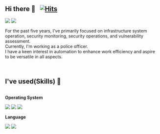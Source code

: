 <!--
**baeyd/baeyd** is a ✨ _special_ ✨ repository because its `README.md` (this file) appears on your GitHub profile.

Here are some ideas to get you started:

- 🔭 I’m currently working on ...
- 🌱 I’m currently learning ...
- 👯 I’m looking to collaborate on ...
- 🤔 I’m looking for help with ...
- 💬 Ask me about ...
- 📫 How to reach me: ...
- 😄 Pronouns: ...
- ⚡ Fun fact: ...
-->

## Hi there 👋 &nbsp; [![Hits](https://hits.seeyoufarm.com/api/count/incr/badge.svg?url=https%3A%2F%2Fgithub.com%2Fbaeyd&count_bg=%2379C83D&title_bg=%23808080&icon=ghostery.svg&icon_color=%23E7E7E7&title=hits&edge_flat=false)](https://hits.seeyoufarm.com)
<a href="https://baeyd.github.io/" target="_blank"><img src="https://img.shields.io/badge/Blog-DD0B78?style=flat-square&logo=GitHub Sponsors&logoColor=white"/></a>
<a href="mailto:byd0105@outlook.com" target="_blank"><img src="https://img.shields.io/badge/byd0105@outlook.com-0A66C2?style=flat-square&logo=Microsoft Outlook&logoColor=white"/></a>

<p dir="auto">
For the past five years, I've primarily focused on infrastructure system operation, security monitoring, security operations, and vulnerability assessment.<br>
Currently, I'm working as a police officer.<br>
I have a keen interest in automation to enhance work efficiency and aspire to be versatile in all aspects.
</p>

<br>

## I've used(Skills) 👋 
<div style="display:flex; flex-direction:column; align-items:flex-start;">
    <!-- OS -->
    <p><strong>Operating System</strong></p>
    <div>
        <a href="#"><img src="https://img.shields.io/badge/Windows-4695EB?style=flat-square&logo=Windows&logoColor=white"/></a>
        <a href="#"><img src="https://img.shields.io/badge/Linux-2F2625?style=flat-square&logo=Linux&logoColor=white"/></a>
        <a href="#"><img src="https://img.shields.io/badge/solaris-F80000?style=flat-square&logo=oracle&logoColor=white"/></a>
    <br></div>
    <!-- Language -->
    <p><strong>Language</strong></p>
    <div>
        <a href="#"><img src="https://img.shields.io/badge/C-A8B9CC?style=flat-square&logo=C&logoColor=white"/></a>
        <a href="#"><img src="https://img.shields.io/badge/Python-FF9900?style=flat-square&logo=Python&logoColor=white"/></a>
    </div>
</div>

